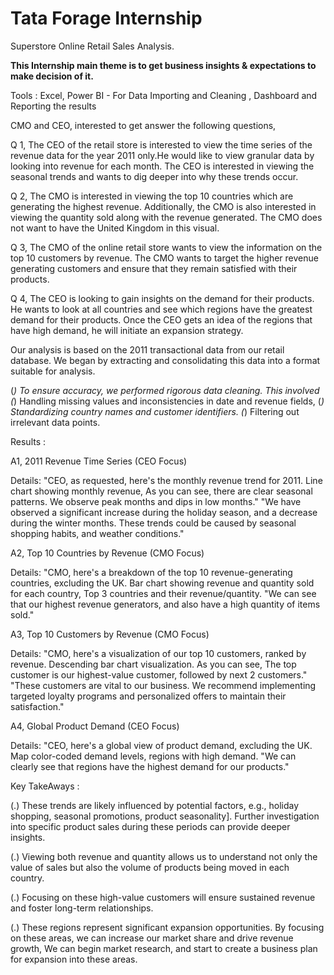 # Tata Forage Internship #
Superstore Online Retail Sales Analysis.

**This Internship main theme is to get business insights & expectations to make decision of it.**

Tools : 
Excel, Power BI -  For Data Importing and Cleaning , Dashboard and Reporting the results

CMO and CEO, interested to get answer the following questions,

Q 1, The CEO of the retail store is interested to view the time series of the revenue data for the year 2011 only.He would like to view granular data by looking into revenue for each month. 
The CEO is interested in viewing the seasonal trends and wants to dig deeper into why these trends occur.

Q 2, The CMO is interested in viewing the top 10 countries which are generating the highest revenue. Additionally, the CMO is also interested in viewing the quantity sold along with the revenue generated. The CMO does not want to have the United Kingdom in this visual.

Q 3, The CMO of the online retail store wants to view the information on the top 10 customers by revenue. 
The CMO wants to target the higher revenue generating customers and ensure that they remain satisfied with their products.

Q 4, The CEO is looking to gain insights on the demand for their products. He wants to look at all countries and see which regions have the greatest demand for their products.
Once the CEO gets an idea of the regions that have high demand, he will initiate an expansion strategy.


Our analysis is based on the 2011 transactional data from our retail database. 
We began by extracting and consolidating this data into a format suitable for analysis.


(*) To ensure accuracy, we performed rigorous data cleaning. 
This involved 
(*) Handling missing values and inconsistencies in date and revenue fields,
(*) Standardizing country names and customer identifiers.
(*) Filtering out irrelevant data points.

Results :

A1, 2011 Revenue Time Series (CEO Focus)

Details:
"CEO, as requested, here's the monthly revenue trend for 2011. Line chart showing monthly revenue, 
As you can see, there are clear seasonal patterns. We observe peak months and dips in low months."
"We have observed a significant increase during the holiday season, and a decrease during the winter months. 
These trends could be caused by seasonal shopping habits, and weather conditions."

A2, Top 10 Countries by Revenue (CMO Focus)

Details:
"CMO, here's a breakdown of the top 10 revenue-generating countries, excluding the UK. 
Bar chart showing revenue and quantity sold for each country, Top 3 countries and their revenue/quantity.
"We can see that our highest revenue generators, and also have a high quantity of items sold."

A3, Top 10 Customers by Revenue (CMO Focus)

Details:
"CMO, here's a visualization of our top 10 customers, ranked by revenue. Descending bar chart visualization. 
As you can see, The top customer is our highest-value customer, followed by next 2 customers."
"These customers are vital to our business. We recommend implementing targeted loyalty programs and personalized offers to maintain their satisfaction."


A4,  Global Product Demand (CEO Focus)

Details:
"CEO, here's a global view of product demand, excluding the UK. Map  color-coded demand levels, regions with high demand.
"We can clearly see that regions have the highest demand for our products."

Key TakeAways :

(.) These trends are likely influenced by potential factors, e.g., holiday shopping, seasonal promotions, product seasonality]. Further investigation into specific product sales during
    these periods can provide deeper insights.

(.) Viewing both revenue and quantity allows us to understand not only the value of sales but also the volume of products being moved in each country.

(.) Focusing on these high-value customers will ensure sustained revenue and foster long-term relationships.

(.) These regions represent significant expansion opportunities. By focusing on these areas, we can increase our market share and drive revenue growth, We can begin market research, and      start to create a business plan for expansion into these areas.
